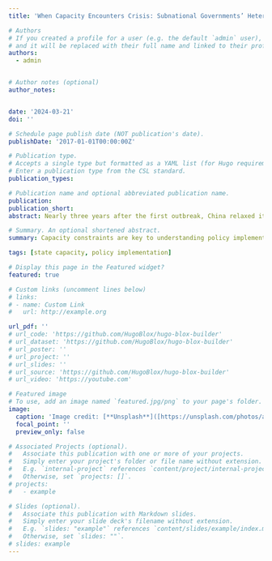 ```yaml
---
title: 'When Capacity Encounters Crisis: Subnational Governments’ Heterogeneous Response to the “Zero-Covid” Policy in China'

# Authors
# If you created a profile for a user (e.g. the default `admin` user), write the username (folder name) here
# and it will be replaced with their full name and linked to their profile.
authors:
  - admin


# Author notes (optional)
author_notes:


date: '2024-03-21'
doi: ''

# Schedule page publish date (NOT publication's date).
publishDate: '2017-01-01T00:00:00Z'

# Publication type.
# Accepts a single type but formatted as a YAML list (for Hugo requirements).
# Enter a publication type from the CSL standard.
publication_types:

# Publication name and optional abbreviated publication name.
publication:
publication_short: 
abstract: Nearly three years after the first outbreak, China relaxed its Zero-Covid policy. During the period of strict control, some local officials flexibly achieved both pandemic control and economic recovery with targeted measures, while others insisted on stringent policies with large-scale lockdowns even when the number of infected cases was low. Under the uniform Zero-Covid policy, why did subnational governments facing a similar level of infection adopt different lockdown decisions? This study argues that state capacity is key to understanding heterogeneity in policy choice. Specifically, using a novel dateset covering 281 Chinese cities, this study provides robust evidence for these arguments. Firstly, contrary to expectations, fiscal capacity, typically considered a conventional dimension of state capacity, does not significantly influence lockdown decisions. Similarly, capacity less directly related to achieving the policy goal, such as monitoring capacity, also do not explain the variation. Secondly, medical capacity, closely aligned with the policy goal, explains the variation. Cities with weaker medical capacity, i.e., fewer doctors for achieving pandemic control, are more likely to prefer strict measures with large-scale lockdowns, while high-capacity cities prefer targeted measures with small-scale lockdowns. Thirdly, different dimensions of capacity are not necessarily correlated: cities with strong fiscal capacity do not necessarily have strong medical capacity. In summary, state capacity is multidimensional and varies across localities, with heterogeneity in policy implementation shaped by capacity contingent on the policy goal, especially in times of crisis.

# Summary. An optional shortened abstract.
summary: Capacity constraints are key to understanding policy implementation particularly during the crisis time.

tags: [state capacity, policy implementation]

# Display this page in the Featured widget?
featured: true

# Custom links (uncomment lines below)
# links:
# - name: Custom Link
#   url: http://example.org

url_pdf: ''
# url_code: 'https://github.com/HugoBlox/hugo-blox-builder'
# url_dataset: 'https://github.com/HugoBlox/hugo-blox-builder'
# url_poster: ''
# url_project: ''
# url_slides: ''
# url_source: 'https://github.com/HugoBlox/hugo-blox-builder'
# url_video: 'https://youtube.com'

# Featured image
# To use, add an image named `featured.jpg/png` to your page's folder.
image:
  caption: 'Image credit: [**Unsplash**]([https://unsplash.com/photos/a-person-wearing-a-protective-suit-and-holding-a-toothbrush-nO8j-DOUzmc])'
  focal_point: ''
  preview_only: false

# Associated Projects (optional).
#   Associate this publication with one or more of your projects.
#   Simply enter your project's folder or file name without extension.
#   E.g. `internal-project` references `content/project/internal-project/index.md`.
#   Otherwise, set `projects: []`.
# projects:
#   - example

# Slides (optional).
#   Associate this publication with Markdown slides.
#   Simply enter your slide deck's filename without extension.
#   E.g. `slides: "example"` references `content/slides/example/index.md`.
#   Otherwise, set `slides: ""`.
# slides: example
---
```

